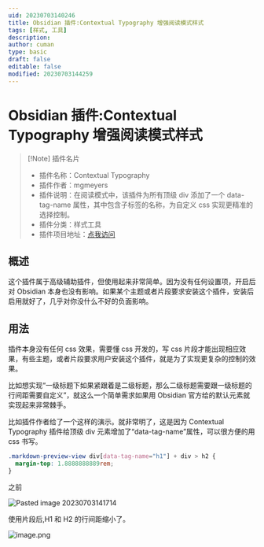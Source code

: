 ```yaml
---
uid: 20230703140246
title: Obsidian 插件:Contextual Typography 增强阅读模式样式
tags: [样式, 工具]
description: 
author: cuman
type: basic
draft: false
editable: false
modified: 20230703144259
---
```


# Obsidian 插件:Contextual Typography 增强阅读模式样式

> [!Note] 插件名片
> - 插件名称：Contextual Typography
> - 插件作者：mgmeyers
> - 插件说明：在阅读模式中，该插件为所有顶级 div 添加了一个 data-tag-name 属性，其中包含子标签的名称，为自定义 css 实现更精准的选择控制。
> - 插件分类：样式工具
> - 插件项目地址：[点我访问](https://github.com/mgmeyers/obsidian-contextual-typography)

## 概述

这个插件属于高级辅助插件，但使用起来非常简单。因为没有任何设置项，开启后对 Obsidian 本身也没有影响。如果某个主题或者片段要求安装这个插件，安装后启用就好了，几乎对你没什么不好的负面影响。

## 用法

插件本身没有任何 css 效果，需要懂 css 开发的，写 css 片段才能出现相应效果，有些主题，或者片段要求用户安装这个插件，就是为了实现更复杂的控制的效果。

比如想实现“一级标题下如果紧跟着是二级标题，那么二级标题需要跟一级标题的行间距需要自定义”，就这么一个简单需求如果用 Obsidian 官方给的默认元素就实现起来非常棘手。

比如插件作者给了一个这样的演示。就非常明了，这是因为 Contextual Typography 插件给顶级 div 元素增加了“data-tag-name”属性，可以很方便的用 css 书写。

```css
.markdown-preview-view div[data-tag-name="h1"] + div > h2 {
  margin-top: 1.8888888889rem;
}
```

之前

![Pasted image 20230703141714](https://cdn.pkmer.cn/images/202307031418179.png!pkmer)

使用片段后,H1 和 H2 的行间距缩小了。

![image.png](https://cdn.pkmer.cn/images/202307031418663.png!pkmer)
